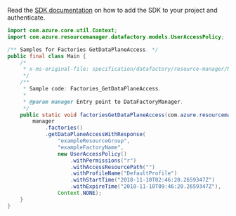 Read the [SDK documentation](https://github.com/Azure/azure-sdk-for-java/blob/azure-resourcemanager-datafactory_1.0.0-beta.14/sdk/datafactory/azure-resourcemanager-datafactory/README.md) on how to add the SDK to your project and authenticate.

```java
import com.azure.core.util.Context;
import com.azure.resourcemanager.datafactory.models.UserAccessPolicy;

/** Samples for Factories GetDataPlaneAccess. */
public final class Main {
    /*
     * x-ms-original-file: specification/datafactory/resource-manager/Microsoft.DataFactory/stable/2018-06-01/examples/Factories_GetDataPlaneAccess.json
     */
    /**
     * Sample code: Factories_GetDataPlaneAccess.
     *
     * @param manager Entry point to DataFactoryManager.
     */
    public static void factoriesGetDataPlaneAccess(com.azure.resourcemanager.datafactory.DataFactoryManager manager) {
        manager
            .factories()
            .getDataPlaneAccessWithResponse(
                "exampleResourceGroup",
                "exampleFactoryName",
                new UserAccessPolicy()
                    .withPermissions("r")
                    .withAccessResourcePath("")
                    .withProfileName("DefaultProfile")
                    .withStartTime("2018-11-10T02:46:20.2659347Z")
                    .withExpireTime("2018-11-10T09:46:20.2659347Z"),
                Context.NONE);
    }
}
```

